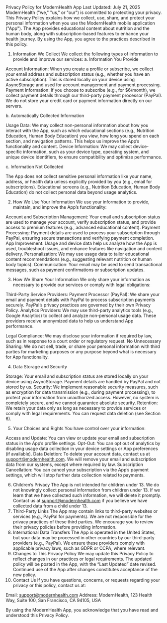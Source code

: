 Privacy Policy for ModernHealth App
Last Updated: July 21, 2025
ModernHealth ("we," "us," or "our") is committed to protecting your privacy. This Privacy Policy explains how we collect, use, share, and protect your personal information when you use the ModernHealth mobile application ("App"). The App provides educational content about nutrition and the human body, along with subscription-based features to enhance your health journey. By using the App, you agree to the practices described in this policy.
1. Information We Collect
We collect the following types of information to provide and improve our services:
a. Information You Provide

Account Information: When you create a profile or subscribe, we collect your email address and subscription status (e.g., whether you have an active subscription). This is stored locally on your device using AsyncStorage and used for account management and payment processing.
Payment Information: If you choose to subscribe (e.g., for $6/month), we collect payment details through our third-party payment processor (PayPal). We do not store your credit card or payment information directly on our servers.

b. Automatically Collected Information

Usage Data: We may collect non-personal information about how you interact with the App, such as which educational sections (e.g., Nutrition Education, Human Body Education) you view, how long you spend on each section, and navigation patterns. This helps us improve the App’s functionality and content.
Device Information: We may collect device-specific information, such as your device type, operating system, and unique device identifiers, to ensure compatibility and optimize performance.

c. Information Not Collected

The App does not collect sensitive personal information like your name, address, or health data unless explicitly provided by you (e.g., email for subscriptions).
Educational screens (e.g., Nutrition Education, Human Body Education) do not collect personal data beyond usage analytics.

2. How We Use Your Information
We use your information to provide, maintain, and improve the App’s functionality:

Account and Subscription Management: Your email and subscription status are used to manage your account, verify subscription status, and provide access to premium features (e.g., advanced educational content).
Payment Processing: Payment details are used to process your subscription through PayPal, ensuring secure transactions and verifying payment completion.
App Improvement: Usage and device data help us analyze how the App is used, troubleshoot issues, and enhance features like navigation and content delivery.
Personalization: We may use usage data to tailor educational content recommendations (e.g., suggesting relevant nutrition or human body topics).
Communication: Your email may be used to send transactional messages, such as payment confirmations or subscription updates.

3. How We Share Your Information
We only share your information as necessary to provide our services or comply with legal obligations:

Third-Party Service Providers:
Payment Processor (PayPal): We share your email and payment details with PayPal to process subscription payments securely. PayPal’s privacy practices are governed by their own Privacy Policy.
Analytics Providers: We may use third-party analytics tools (e.g., Google Analytics) to collect and analyze non-personal usage data. These providers receive anonymized data to help us understand App performance.


Legal Compliance: We may disclose your information if required by law, such as in response to a court order or regulatory request.
No Unnecessary Sharing: We do not sell, trade, or share your personal information with third parties for marketing purposes or any purpose beyond what is necessary for App functionality.

4. Data Storage and Security

Storage: Your email and subscription status are stored locally on your device using AsyncStorage. Payment details are handled by PayPal and not stored by us.
Security: We implement reasonable security measures, such as encryption for data transmission (e.g., during payment processing), to protect your information from unauthorized access. However, no system is completely secure, and we cannot guarantee absolute security.
Retention: We retain your data only as long as necessary to provide services or comply with legal requirements. You can request data deletion (see Section 6).

5. Your Choices and Rights
You have control over your information:

Access and Update: You can view or update your email and subscription status in the App’s profile settings.
Opt-Out: You can opt out of analytics by disabling usage data collection in your device settings or App preferences (if available).
Data Deletion: To delete your account data, contact us at support@modernhealth.com. We will remove your email and subscription data from our systems, except where required by law.
Subscription Cancellation: You can cancel your subscription via the App’s payment settings, which will stop further data collection related to payments.

6. Children’s Privacy
The App is not intended for children under 13. We do not knowingly collect personal information from children under 13. If we learn that we have collected such information, we will delete it promptly. Contact us at support@modernhealth.com if you believe we have collected data from a child under 13.
7. Third-Party Links
The App may contain links to third-party websites or services (e.g., PayPal for payments). We are not responsible for the privacy practices of these third parties. We encourage you to review their privacy policies before providing information.
8. International Data Transfers
The App is operated in the United States, but your data may be processed in other countries by our third-party providers (e.g., PayPal). We ensure these providers comply with applicable privacy laws, such as GDPR or CCPA, where relevant.
9. Changes to This Privacy Policy
We may update this Privacy Policy to reflect changes in our practices or legal requirements. The updated policy will be posted in the App, with the “Last Updated” date revised. Continued use of the App after changes constitutes acceptance of the new policy.
10. Contact Us
If you have questions, concerns, or requests regarding your privacy or this policy, contact us at:

Email: support@modernhealth.com
Address: ModernHealth, 123 Health Way, Suite 100, San Francisco, CA 94105, USA

By using the ModernHealth App, you acknowledge that you have read and understood this Privacy Policy.